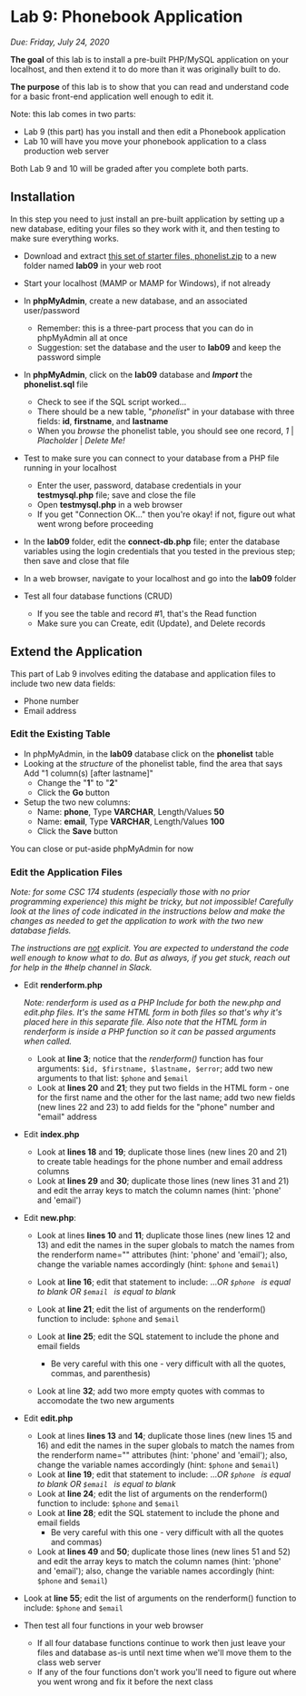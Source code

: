 # Lab 9: Phonebook Application

*Due: Friday, July 24, 2020* 

**The goal** of this lab is to install a pre-built PHP/MySQL application on your localhost, and then extend it to do more than it was originally built to do.

**The purpose** of this lab is to show that you can read and understand code for a basic front-end application well enough to edit it. 

Note: this lab comes in two parts:

- Lab 9 (this part) has you install and then edit a Phonebook application
- Lab 10 will have you move your phonebook application to a class production web server

Both Lab 9 and 10 will be graded after you complete both parts.

## Installation

In this step you need to just install an pre-built application by setting up a new database, editing your files so they work with it, and then testing to make sure everything works.

- Download and extract [this set of starter files, phonelist.zip](lab09-phonelist/phonelist.zip) to a new folder named **lab09** in your web root
- Start your localhost (MAMP or MAMP for Windows), if not already

- In **phpMyAdmin**, create a new database, and an associated user/password
  - Remember: this is a three-part process that you can do in phpMyAdmin all at once
  - Suggestion: set the database and the user to **lab09** and keep the password simple
- In **phpMyAdmin**, click on the **lab09** database and ***Import*** the **phonelist.sql** file
  - Check to see if the SQL script worked...
  - There should be a new table, "*phonelist*" in your database with three fields: **id**, **firstname**, and **lastname**
  - When you *browse* the phonelist table, you should see one record, *1* | *Placholder* | *Delete Me!*
- Test to make sure you can connect to your database from a PHP file running in your localhost
  - Enter the user, password, database credentials in your **testmysql.php** file; save and close the file
  - Open **testmysql.php** in a web browser
  - If you get "Connection OK..." then you're okay! if not, figure out what went wrong before proceeding

- In the **lab09** folder, edit the **connect-db.php** file; enter the database variables using the login credentials that you tested in the previous step; then save and close that file

- In a web browser, navigate to your localhost and go into the **lab09** folder
- Test all four database functions (CRUD)
  - If you see the table and record #1, that's the Read function
  - Make sure you can Create, edit (Update), and Delete records

## Extend the Application

This part of Lab 9 involves editing the database and application files to include two new data fields:

- Phone number
- Email address

### Edit the Existing Table

- In phpMyAdmin, in the **lab09** database click on the **phonelist** table
- Looking at the *structure* of the phonelist table, find the area that says Add "1 column(s) [after lastname]"
  - Change the "**1**" to "**2**"
  - Click the **Go** button
- Setup the two new columns:
  - Name: **phone**, Type **VARCHAR**, Length/Values **50**
  - Name: **email**, Type **VARCHAR**, Length/Values **100**
  - Click the **Save** button

You can close or put-aside phpMyAdmin for now

### Edit the Application Files

*Note: for some CSC 174 students (especially those with no prior programming experience) this might be tricky, but not impossible! Carefully look at the lines of code indicated in the instructions below and make the changes as needed to get the application to work with the two new database fields.*

*The instructions are <u>not</u> explicit.  You are expected to understand the code well enough to know what to do. But as always, if you get stuck, reach out for help in the #help channel in Slack.*

- Edit **renderform.php**

  *Note: renderform is used as a PHP Include for both the new.php and edit.php files.  It's the same HTML form in both files so that's why it's placed here in this separate file. Also note that the HTML form in renderform is inside a PHP function so it can be passed arguments when called.*

  - Look at **line 3**; notice that the *renderform()* function has four arguments: `$id, $firstname, $lastname, $error`; add two new arguments to that list: `$phone` and `$email` 
  - Look at **lines 20** and **21**; they put two fields in the HTML form - one for the first name and the other for the last name; add two new fields (new lines 22 and 23) to add fields for the "phone" number and "email" address

- Edit **index.php**
  - Look at **lines 18** and **19**; duplicate those lines (new lines 20 and 21) to create table headings for the phone number and email address columns
  - Look at **lines 29** and **30**; duplicate those lines (new lines 31 and 21) and edit the array keys to match the column names (hint: 'phone' and 'email')

- Edit **new.php**:
  
  - Look at lines **lines 10** and **11**; duplicate those lines (new lines 12 and 13) and edit the names in the super globals to match the names from the renderform name="" attributes (hint: 'phone' and 'email'); also, change the variable names accordingly (hint: `$phone` and `$email`)
  - Look at **line 16**; edit that statement to include: ...*OR `$phone ` is equal to blank OR `$email ` is equal to blank*
  
  - Look at **line 21**; edit the list of arguments on the renderform() function to include: `$phone` and `$email`  
  
  - Look at **line 25**; edit the SQL statement to include the phone and email fields
    - Be very careful with this one - very difficult with all the quotes, commas, and parenthesis)
  - Look at line **32**; add two more empty quotes with commas to accomodate the two new arguments
  
- Edit **edit.php**
  - Look at lines **lines 13** and **14**; duplicate those lines (new lines 15 and 16) and edit the names in the super globals to match the names from the renderform name="" attributes (hint: 'phone' and 'email'); also, change the variable names accordingly (hint: `$phone` and `$email`)
  - Look at **line 19**; edit that statement to include: ...*OR `$phone ` is equal to blank OR `$email ` is equal to blank*
  - Look at **line 24**; edit the list of arguments on the renderform() function to include: `$phone` and `$email`    
  - Look at **line 28**; edit the SQL statement to include the phone and email fields
    - Be very careful with this one - very difficult with all the quotes and commas)
  - Look at **lines 49** and **50**; duplicate those lines (new lines 51 and 52) and edit the array keys to match the column names (hint: 'phone' and 'email'); also, change the variable names accordingly (hint: `$phone` and `$email`)
- Look at **line 55**; edit the list of arguments on the renderform() function to include: `$phone` and `$email`  
  
- Then test all four functions in your web browser
  - If all four database functions continue to work then just leave your files and database as-is until next time when we'll move them to the class web server
  - If any of the four functions don't work you'll need to figure out where you went wrong and fix it before the next class



